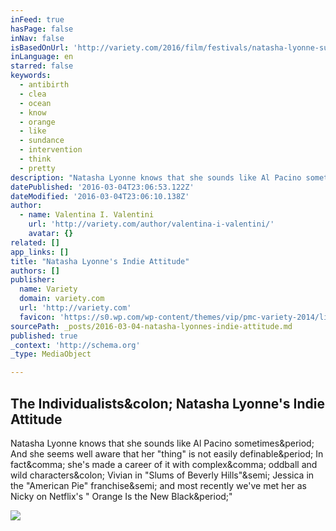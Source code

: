 ```yaml
---
inFeed: true
hasPage: false
inNav: false
isBasedOnUrl: 'http://variety.com/2016/film/festivals/natasha-lyonne-sundance-the-intervention-yoga-hosers-antibirth-1201680960/'
inLanguage: en
starred: false
keywords:
  - antibirth
  - clea
  - ocean
  - know
  - orange
  - like
  - sundance
  - intervention
  - think
  - pretty
description: "Natasha Lyonne knows that she sounds like Al Pacino sometimes. And she seems well aware that her \"thing\" is not easily definable. In fact, she's made a career of it with complex, oddball and wild characters: Vivian in \"Slums of Beverly Hills\"; Jessica in the \"American Pie\" franchise; and most recently we've met her as Nicky on Netflix's \" Orange Is the New Black.\""
datePublished: '2016-03-04T23:06:53.122Z'
dateModified: '2016-03-04T23:06:10.138Z'
author:
  - name: Valentina I. Valentini
    url: 'http://variety.com/author/valentina-i-valentini/'
    avatar: {}
related: []
app_links: []
title: "Natasha Lyonne's Indie Attitude"
authors: []
publisher:
  name: Variety
  domain: variety.com
  url: 'http://variety.com'
  favicon: 'https://s0.wp.com/wp-content/themes/vip/pmc-variety-2014/library/images/icons/favicon.ico'
sourcePath: _posts/2016-03-04-natasha-lyonnes-indie-attitude.md
published: true
_context: 'http://schema.org'
_type: MediaObject

---
```

<article style=""><h1>The Individualists&amp;colon; Natasha Lyonne's Indie Attitude</h1><p>Natasha Lyonne knows that she sounds like Al Pacino sometimes&amp;period; And she seems well aware that her "thing" is not easily definable&amp;period; In fact&amp;comma; she's made a career of it with complex&amp;comma; oddball and wild characters&amp;colon; Vivian in "Slums of Beverly Hills"&amp;semi; Jessica in the "American Pie" franchise&amp;semi; and most recently we've met her as Nicky on Netflix's " Orange Is the New Black&amp;period;"</p><img src="https://pmcvariety.files.wordpress.com/2016/01/natasha-lyonne-the-individualist-indie-attitude.jpg?w=670&amp;h=377&amp;crop=1" /></article>